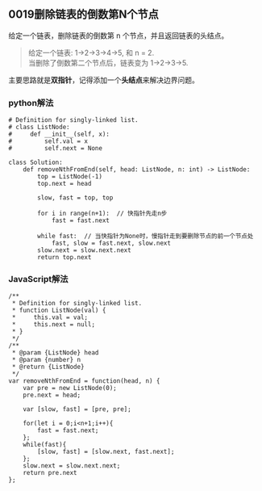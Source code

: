 ## 0019删除链表的倒数第N个节点
给定一个链表，删除链表的倒数第 n 个节点，并且返回链表的头结点。
<br>

>给定一个链表: 1->2->3->4->5, 和 n = 2.<br>
当删除了倒数第二个节点后，链表变为 1->2->3->5.

主要思路就是**双指针**，记得添加一个**头结点**来解决边界问题。

### python解法
```
# Definition for singly-linked list.
# class ListNode:
#     def __init__(self, x):
#         self.val = x
#         self.next = None

class Solution:
    def removeNthFromEnd(self, head: ListNode, n: int) -> ListNode:
        top = ListNode(-1)
        top.next = head

        slow, fast = top, top

        for i in range(n+1):  // 快指针先走n步
            fast = fast.next

        while fast:  // 当快指针为None时，慢指针走到要删除节点的前一个节点处
            fast, slow = fast.next, slow.next
        slow.next = slow.next.next
        return top.next
```

### JavaScript解法
```
/**
 * Definition for singly-linked list.
 * function ListNode(val) {
 *     this.val = val;
 *     this.next = null;
 * }
 */
/**
 * @param {ListNode} head
 * @param {number} n
 * @return {ListNode}
 */
var removeNthFromEnd = function(head, n) {
    var pre = new ListNode(0);
    pre.next = head;

    var [slow, fast] = [pre, pre];

    for(let i = 0;i<n+1;i++){
        fast = fast.next;
    };
    while(fast){
        [slow, fast] = [slow.next, fast.next];
    };
    slow.next = slow.next.next;
    return pre.next
};
```
